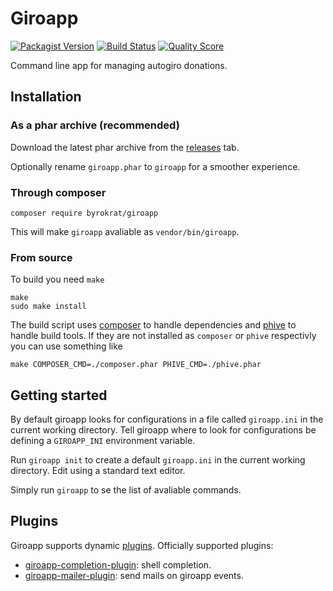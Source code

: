 # Giroapp

[![Packagist Version](https://img.shields.io/packagist/v/byrokrat/giroapp.svg?style=flat-square)](https://packagist.org/packages/byrokrat/giroapp)
[![Build Status](https://img.shields.io/travis/byrokrat/giroapp/master.svg?style=flat-square)](https://travis-ci.com/github/byrokrat/giroapp)
[![Quality Score](https://img.shields.io/scrutinizer/g/byrokrat/giroapp.svg?style=flat-square)](https://scrutinizer-ci.com/g/byrokrat/giroapp)

Command line app for managing autogiro donations.

## Installation

### As a phar archive (recommended)

Download the latest phar archive from the [releases][1] tab.

Optionally rename `giroapp.phar` to `giroapp` for a smoother experience.

### Through composer

```shell
composer require byrokrat/giroapp
```

This will make `giroapp` avaliable as `vendor/bin/giroapp`.

### From source

To build you need `make`

```shell
make
sudo make install
```

The build script uses [composer][2] to handle dependencies and [phive][3] to
handle build tools. If they are not installed as `composer` or `phive`
respectivly you can use something like

```shell
make COMPOSER_CMD=./composer.phar PHIVE_CMD=./phive.phar
```

## Getting started

By default giroapp looks for configurations in a file called `giroapp.ini` in
the current working directory. Tell giroapp where to look for configurations
be defining a `GIROAPP_INI` environment variable.

Run `giroapp init` to create a default `giroapp.ini` in the current working
directory. Edit using a standard text editor.

Simply run `giroapp` to se the list of avaliable commands.

## Plugins

Giroapp supports dynamic [plugins](docs/plugins.md). Officially supported plugins:

* [giroapp-completion-plugin][4]: shell completion.
* [giroapp-mailer-plugin][5]: send mails on giroapp events.

[1]: <https://github.com/byrokrat/giroapp/releases>
[2]: <https://getcomposer.org/>
[3]: <https://phar.io/>
[4]: <https://github.com/byrokrat/giroapp-completion-plugin>
[5]: <https://github.com/byrokrat/giroapp-mailer-plugin>
